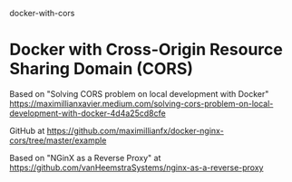 docker-with-cors
# Docker with Cross-Origin Resource Sharing Domain (CORS)

Based on "Solving CORS problem on local development with Docker" https://maximillianxavier.medium.com/solving-cors-problem-on-local-development-with-docker-4d4a25cd8cfe

GitHub at https://github.com/maximillianfx/docker-nginx-cors/tree/master/example

Based on "NGinX as a Reverse Proxy" at https://github.com/vanHeemstraSystems/nginx-as-a-reverse-proxy
